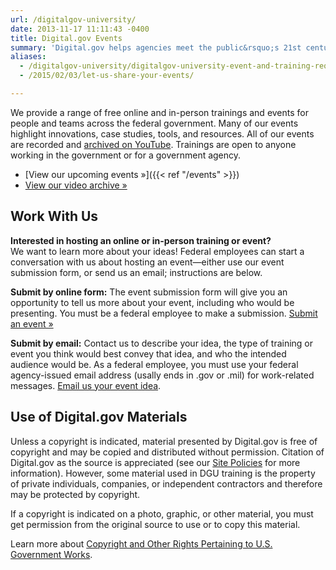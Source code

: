 ```yaml
---
url: /digitalgov-university/
date: 2013-11-17 11:11:43 -0400
title: Digital.gov Events
summary: 'Digital.gov helps agencies meet the public&rsquo;s 21st century digital expectations by providing a platform for federal agencies to share innovations, offer case-studies, host summits and workshops, and connect with each other.'
aliases:
  - /digitalgov-university/digitalgov-university-event-and-training-request-form/
  - /2015/02/03/let-us-share-your-events/

---
```


We provide a range of free online and in-person trainings and events for people and teams across the federal government. Many of our events highlight innovations, case studies, tools, and resources. All of our events are recorded and [archived on YouTube](https://youtube.com/@DigitalGov). Trainings are open to anyone working in the government or for a government agency.

- [View our upcoming events »]({{< ref "/events" >}})
- [View our video archive »](https://youtube.com/@DigitalGov)

## Work With Us

**Interested in hosting an online or in-person training or event?**<br />
We want to learn more about your ideas! Federal employees can start a conversation with us about hosting an event&mdash;either use our event submission form, or send us an email; instructions are below.

**Submit by online form:** The event submission form will give you an opportunity to tell us more about your event, including who would be presenting. You must be a federal employee to make a submission. [Submit an event »](https://feedback.gsa.gov/jfe/form/SV_1MS3YC4dieV8WQm)

**Submit by email:** Contact us to describe your idea, the type of training or event you think would best convey that idea, and who the intended audience would be. As a federal employee, you must use your federal agency-issued email address (usally ends in .gov or .mil) for work-related messages. [Email us your event idea](mailto:digitalgov@gsa.gov?subject=Event%20Training%20Idea).

## Use of Digital.gov Materials

Unless a copyright is indicated, material presented by Digital.gov is free of copyright and may be copied and distributed without permission. Citation of Digital.gov as the source is appreciated (see our [Site Policies](https://digital.gov/policies/) for more information). However, some material used in DGU training is the property of private individuals, companies, or independent contractors and therefore may be protected by copyright.

If a copyright is indicated on a photo, graphic, or other material, you must get permission from the original source to use or to copy this material.

Learn more about [Copyright and Other Rights Pertaining to U.S. Government Works](http://www.usa.gov/copyright.shtml).

